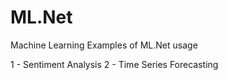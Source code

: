 # ML.Net
Machine Learning
Examples of ML.Net usage

1 - Sentiment Analysis
2 - Time Series Forecasting
